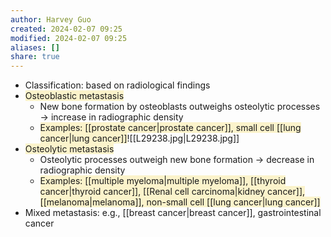 ```yaml
---
author: Harvey Guo
created: 2024-02-07 09:25
modified: 2024-02-07 09:25
aliases: []
share: true
---
```

- Classification: based on radiological findings 
- <span style="background:rgba(240, 200, 0, 0.2)">Osteoblastic metastasis</span>
	- New bone formation by osteoblasts outweighs osteolytic processes → increase in radiographic density
	- <span style="background:rgba(240, 200, 0, 0.2)">Examples: [[prostate cancer|prostate cancer]], small cell [[lung cancer|lung cancer]]</span>![[L29238.jpg|L29238.jpg]]
- <span style="background:rgba(240, 200, 0, 0.2)">Osteolytic metastasis</span>
	- Osteolytic processes outweigh new bone formation → decrease in radiographic density
	- <span style="background:rgba(240, 200, 0, 0.2)">Examples: [[multiple myeloma|multiple myeloma]], [[thyroid cancer|thyroid cancer]], [[Renal cell carcinoma|kidney cancer]], [[melanoma|melanoma]], non-small cell [[lung cancer|lung cancer]]</span>
- Mixed metastasis: e.g., [[breast cancer|breast cancer]], gastrointestinal cancer
